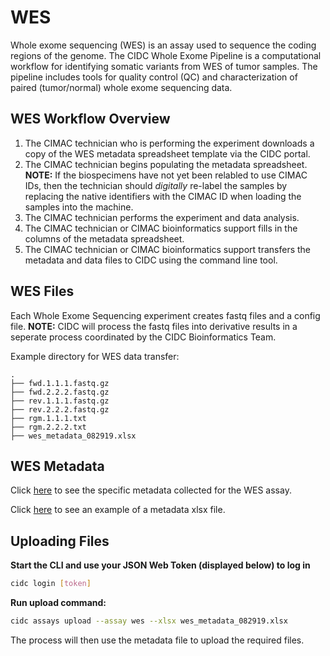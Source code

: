 # WES

Whole exome sequencing (WES) is an assay used to sequence the coding regions of the genome. The CIDC Whole Exome Pipeline is a computational workflow for identifying somatic variants from WES of tumor samples. The pipeline includes tools for quality control (QC) and characterization of paired (tumor/normal) whole exome sequencing data.

## WES Workflow Overview

1. The CIMAC technician who is performing the experiment downloads a copy of the WES metadata spreadsheet template via the CIDC portal.
2. The CIMAC technician begins populating the metadata spreadsheet. **NOTE:** If the biospecimens have not yet been relabled to use CIMAC IDs, then the technician should *digitally* re-label the samples by replacing the native identifiers with the CIMAC ID when loading the samples into the machine.
3. The CIMAC technician performs the experiment and data analysis.
4. The CIMAC technician or CIMAC bioinformatics support fills in the columns of the metadata spreadsheet.
5. The CIMAC technician or CIMAC bioinformatics support transfers the metadata and data files to CIDC using the command line tool.

## WES Files

Each Whole Exome Sequencing experiment creates fastq files and a config file. **NOTE:** CIDC will process the fastq files into derivative results in a seperate process coordinated by the CIDC Bioinformatics Team. 

Example directory for WES data transfer:
```
.
├── fwd.1.1.1.fastq.gz
├── fwd.2.2.2.fastq.gz
├── rev.1.1.1.fastq.gz
├── rev.2.2.2.fastq.gz
├── rgm.1.1.1.txt
├── rgm.2.2.2.txt
├── wes_metadata_082919.xlsx
```

## WES Metadata


Click [here](https://cimac-cidc.github.io/cidc-schemas/docs/templates.metadata.wes_template.html) to see the specific metadata collected for the WES assay.

Click [here](https://github.com/CIMAC-CIDC/cidc-schemas/blob/master/template_examples/wes_template.xlsx) to see an example of a metadata xlsx file.

## Uploading Files

**Start the CLI and use your JSON Web Token (displayed below) to log in**
```bash
cidc login [token]
```

**Run upload command:**
```bash
cidc assays upload --assay wes --xlsx wes_metadata_082919.xlsx
```

The process will then use the metadata file to upload the required files.

